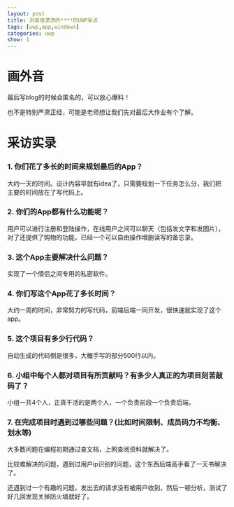 ```yaml
---
layout: post
title: 对英俊潇洒的****的UWP采访
tags: [uwp,app,windows]
categories: uwp
show: 1
---
```




# 画外音

最后写blog的时候会匿名的，可以放心爆料！

也不是特别严肃正经，可能是老师想让我们先对最后大作业有个了解。


# 采访实录

### 1.    你们花了多长的时间来规划最后的App？


大约一天的时间。设计内容早就有idea了，只需要规划一下任务怎么分，我们把主要的时间放在了写代码上。


### 2.    你们的App都有什么功能呢？

用户可以进行注册和登陆操作，在线用户之间可以聊天（包括发文字和发图片），对了还提供了购物的功能，已经一个可以自由操作增删读写的备忘录。


### 3.    这个App主要解决什么问题？


实现了一个情侣之间专用的私密软件。


### 4.    你们写这个App花了多长时间？


大约一周的时间，非常努力的写代码，前端后端一同开发，很快速就实现了这个app。


### 5.    这个项目有多少行代码？


自动生成的代码倒是很多，大概手写的部分500行以内。


### 6.    小组中每个人都对项目有所贡献吗？有多少人真正的为项目刻苦敲码了？


小组一共4个人，正真干活的是两个人，一个负责前段一个负责后端。


### 7.     在完成项目时遇到过哪些问题？(比如时间限制、成员码力不均衡、划水等)

大多数问题在编程初期通过查文档，上网查阅资料就解决了。

比较难解决的问题，遇到过用户ip识别的问题，这个东西后端高手看了一天书解决了。

还遇到过一个有趣的问题，发出去的请求没有被用户收到，然后一顿分析，测试了好几回发现关掉防火墙就好了。
